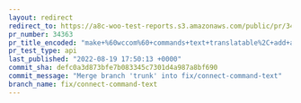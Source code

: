 ```yaml
---
layout: redirect
redirect_to: https://a8c-woo-test-reports.s3.amazonaws.com/public/pr/34363/api/index.html
pr_number: 34363
pr_title_encoded: "make+%60wccom%60+commands+text+translatable%2C+add+application-password+section+URL"
pr_test_type: api
last_published: "2022-08-19 17:50:13 +0000"
commit_sha: defc0a3d873bfe7b083345c7301d4a987a8bf690
commit_message: "Merge branch 'trunk' into fix/connect-command-text"
branch_name: fix/connect-command-text
---
```

